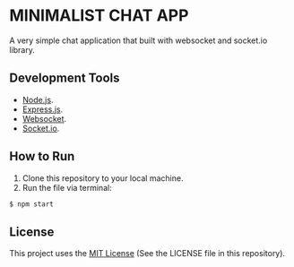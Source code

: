 # MINIMALIST CHAT APP
A very simple chat application that built with websocket and socket.io library.

## Development Tools
- [Node.js](https://nodejs.org/en/).
- [Express.js](https://expressjs.com/).
- [Websocket](https://websocket.org/).
- [Socket.io](https://socket.io/).

## How to Run
1. Clone this repository to your local machine.
2. Run the file via terminal:
```sh
$ npm start
```

## License
This project uses the [MIT License](https://opensource.org/licenses/MIT) (See the LICENSE file in this repository).